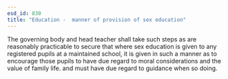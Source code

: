 ```yaml
---
esd_id: 830
title: "Education -  manner of provision of sex education"
---
```


The governing body and head teacher shall take such steps as are reasonably practicable to secure that where sex education is given to any registered pupils at a maintained school, it is given in such a manner as to encourage those pupils to have due regard to moral considerations and the value of family life. and must have due regard to guidance when so doing.

